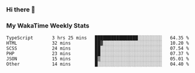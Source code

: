 ### Hi there 👋

<!--
**royschrauwen/royschrauwen** is a ✨ _special_ ✨ repository because its `README.md` (this file) appears on your GitHub profile.

Here are some ideas to get you started:

- 🔭 I’m currently working on ...
- 🌱 I’m currently learning ...
- 👯 I’m looking to collaborate on ...
- 🤔 I’m looking for help with ...
- 💬 Ask me about ...
- 📫 How to reach me: ...
- 😄 Pronouns: ...
- ⚡ Fun fact: ...
-->


### My WakaTime Weekly Stats
<!--START_SECTION:waka-->

```text
TypeScript       3 hrs 25 mins   ████████████████░░░░░░░░░   64.35 %
HTML             32 mins         ██▓░░░░░░░░░░░░░░░░░░░░░░   10.20 %
SCSS             24 mins         ██░░░░░░░░░░░░░░░░░░░░░░░   07.54 %
PHP              23 mins         ██░░░░░░░░░░░░░░░░░░░░░░░   07.37 %
JSON             15 mins         █▒░░░░░░░░░░░░░░░░░░░░░░░   05.01 %
Other            14 mins         █░░░░░░░░░░░░░░░░░░░░░░░░   04.40 %
```

<!--END_SECTION:waka-->
